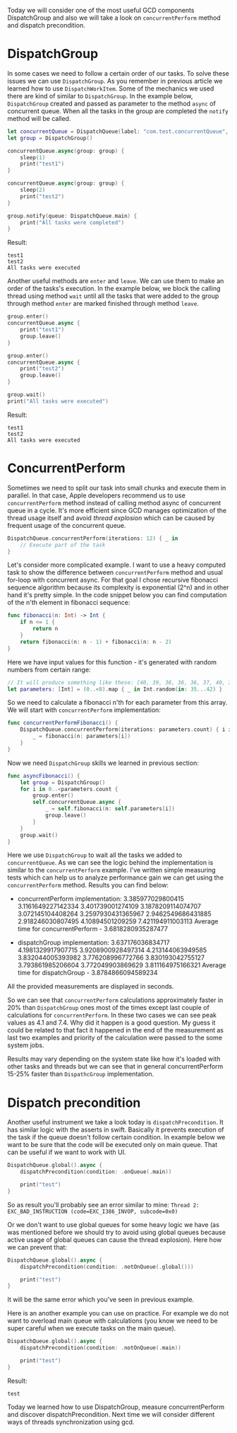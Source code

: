 Today we will consider one of the most useful GCD components DispatchGroup and also we will take a look on `concurrentPerform` method and dispatch precondition.

# DispatchGroup

In some cases we need to follow a certain order of our tasks. To solve these issues we can use `DispatchGroup`. As you remember in previous article we learned how to use `DispatchWorkItem`. Some of the mechanics we used there are kind of similar to `DispatchGroup`. In the example below, `DispatchGroup` created and passed as parameter to the method `async` of concurrent queue. When all the tasks in the group are completed the `notify` method will be called.

```swift
let concurrentQueue = DispatchQueue(label: "com.test.concurrentQueue", attributes: .concurrent)
let group = DispatchGroup()

concurrentQueue.async(group: group) {
    sleep(1)
    print("test1")
}

concurrentQueue.async(group: group) {
    sleep(2)
    print("test2")
}

group.notify(queue: DispatchQueue.main) {
    print("All tasks were completed")
}
```
Result:
```
test1
test2
All tasks were executed
```

Another useful methods are `enter` and `leave`. We can use them to make an order of the tasks's execution. In the example below, we block the calling thread using method `wait` until all the tasks that were added to the group through method `enter` are marked finished through method `leave`.

```swift
group.enter()
concurrentQueue.async {
    print("test1")
    group.leave()
}

group.enter()
concurrentQueue.async {
    print("test2")
    group.leave()
}

group.wait()
print("All tasks were executed")
```
Result:
```
test1
test2
All tasks were executed
```

# ConcurrentPerform

Sometimes we need to split our task into small chunks and execute them in parallel. In that case, Apple developers recommend us to use `concurrentPerform` method instead of calling method async of concurrent queue in a cycle. It's more efficient since GCD manages optimization of the thread usage itself and avoid *thread explosion* which can be caused by frequent usage of the concurrent queue.

```swift
DispatchQueue.concurrentPerform(iterations: 12) { _ in
    // Execute part of the task
}
```

Let's consider more complicated example. I want to use a heavy computed task to show the difference between `concurrentPerform` method and usual for-loop with concurrent async. For that goal I chose recursive fibonacci sequence algorithm because its complexity is exponential (2^n) and in other hand it's pretty simple. In the code snippet below you can find computation of the n'th element in fibonacci sequence:

```swift
func fibonacci(n: Int) -> Int {
    if n <= 1 {
        return n
    }
    return fibonacci(n: n - 1) + fibonacci(n: n - 2)
}
```

Here we have input values for this function - it's generated with random numbers from certain range:

```swift
// It will produce something like these: [40, 39, 38, 36, 36, 37, 40, 35]
let parameters: [Int] = (0..<8).map { _ in Int.random(in: 35...42) }
```

So we need to calculate a fibonacci n'th for each parameter from this array. We will start with `concurrentPerform` implementation:
 
```swift
func concurrentPerformFibonacci() {
    DispatchQueue.concurrentPerform(iterations: parameters.count) { i in
        _ = fibonacci(n: parameters[i])
    }
}
```

Now we need `DispatchGroup` skills  we learned in previous section:

```swift
func asyncFibonacci() {
    let group = DispatchGroup()
    for i in 0..<parameters.count {
        group.enter()
        self.concurrentQueue.async {
            _ = self.fibonacci(n: self.parameters[i])
            group.leave()
        }
    }
    group.wait()
}
```

Here we use `DispatchGroup` to wait all the tasks we added to `concurrentQueue`. As we can see the logic behind the implementation is similar to the `concurrentPerform` example. I've written simple measuring tests which can help us to analyze performance gain we can get using the `concurrentPerform` method. Results you can find below:

 - concurrentPerform implementation:
 3.385977029800415
 3.1161649227142334
 3.401739001274109
 3.1878209114074707
 3.072145104408264
 3.2597930431365967
 2.9462549686431885
 2.918246030807495
 4.10894501209259
 7.421194911003113
 Average time for concurrentPerform - 3.6818280935287477

 - dispatchGroup implementation:
 3.637176036834717
 4.1981329917907715
 3.9208900928497314
 4.213144063949585
 3.832044005393982
 3.776208996772766
 3.830193042755127
 3.793861985206604
 3.772049903869629
 3.811164975166321
 Average time for dispatchGroup - 3.8784866094589234

All the provided measurements are displayed in seconds.

So we can see that `concurrentPerform` calculations approximately faster in 20% than `DispatchGroup` ones most of the times except last couple of calculations for `concurrentPerform`. In these two cases we can see peak values as 4.1 and 7.4. Why did it happen is a good question. My guess it could be related to that fact it happened in the end of the measurement as last two examples and priority of the calculation were passed to the some system jobs. 

Results may vary depending on the system state like how it's loaded with other tasks and threads but we can see that in general concurrentPerform 15-25% faster than `DispathcGroup` implementation.

# Dispatch precondition

Another useful instrument we take a look today is `dispatchPrecondition`. It has similar logic with the asserts in swift. Basically it prevents execution of the task if the queue doesn't follow certain condition. In example below we want to be sure that the code will be executed only on main queue. That can be useful if we want to work with UI.

```swift
DispatchQueue.global().async {
    dispatchPrecondition(condition: .onQueue(.main))

    print("test")
}
```

So as result you'll probably see an error similar to mine:
`Thread 2: EXC_BAD_INSTRUCTION (code=EXC_I386_INVOP, subcode=0x0)`

Or we don't want to use global queues for some heavy logic we have (as was mentioned before we should try to avoid using global queues because active usage of global queues can cause the thread explosion). Here how we can prevent that:

```swift
DispatchQueue.global().async {
    dispatchPrecondition(condition: .notOnQueue(.global()))

    print("test")
}
```

It will be the same error which you've seen in previous example.

Here is an another example you can use on practice. For example we do not want to overload main queue with calculations (you know we need to be super careful when we execute tasks on the main queue).

```swift
DispatchQueue.global().async {
    dispatchPrecondition(condition: .notOnQueue(.main))

    print("test")
}
```

Result:
```
test
```

Today we learned how to use DispatchGroup, measure concurrentPerform and discover dispatchPrecondition. Next time we will consider different ways of threads synchronization using gcd.